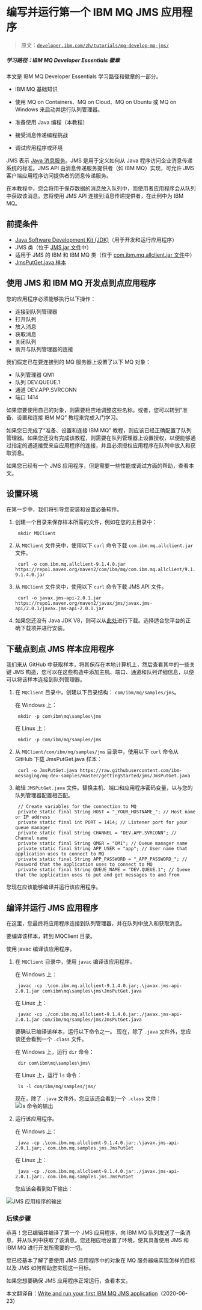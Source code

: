 # 编写并运行第一个 IBM MQ JMS 应用程序

> 原文：[`developer.ibm.com/zh/tutorials/mq-develop-mq-jms/`](https://developer.ibm.com/zh/tutorials/mq-develop-mq-jms/)

##### 学习路径：IBM MQ Developer Essentials 徽章

本文是 IBM MQ Developer Essentials 学习路径和徽章的一部分。

*   IBM MQ 基础知识
*   使用 MQ on Containers、MQ on Cloud、MQ on Ubuntu 或 MQ on Windows 来启动并运行队列管理器。
*   准备使用 Java 编程（本教程）

*   接受消息传递编程挑战
*   调试应用程序或环境

JMS 表示 [Java 消息服务](https://download.oracle.com/otndocs/jcp/jms-2_0-fr-eval-spec/index.html)。JMS 是用于定义如何从 Java 程序访问企业消息传递系统的标准。JMS API 由消息传递服务提供者（如 IBM MQ）实现，可允许 JMS 客户端应用程序访问提供者的消息传递服务。

在本教程中，您会将用于保存数据的消息放入队列中，而使用者应用程序会从队列中获取该消息。您将使用 JMS API 连接到消息传递提供者，在此例中为 IBM MQ。

## 前提条件

*   [Java Software Development Kit (JDK)](https://developer.ibm.com/javasdk/downloads/sdk8/)（用于开发和运行应用程序）
*   JMS 类（位于 [JMS.jar 文件](https://repo1.maven.org/maven2/javax/jms/javax.jms-api/2.0.1/javax.jms-api-2.0.1.jar)中）
*   适用于 JMS 的 IBM 和 IBM MQ 类（位于 [com.ibm.mq.allclient.jar 文件](https://ibm.biz/mq-jms-allclient-jar)中）
*   [JmsPutGet.java 样本](https://ibm.biz/learn-mq-jms-sample)

## 使用 JMS 和 IBM MQ 开发点到点应用程序

您的应用程序必须能够执行以下操作：

*   连接到队列管理器
*   打开队列
*   放入消息
*   获取消息
*   关闭队列
*   断开与队列管理器的连接

我们假定已在要连接到的 MQ 服务器上设置了以下 MQ 对象：

*   队列管理器 QM1
*   队列 DEV.QUEUE.1
*   通道 DEV.APP.SVRCONN
*   端口 1414

如果您要使用自己的对象，则需要相应地调整这些名称。或者，您可以转到“准备、设置和连接 IBM MQ” 教程来完成入门学习。

如果您已完成了“准备、设置和连接 IBM MQ” 教程，则应该已经正确配置了队列管理器。如果您还没有完成该教程，则需要在队列管理器上设置授权，以便能够通过指定的通道接受来自应用程序的连接，并且必须授权应用程序在队列中放入和获取消息。

如果您已经有一个 JMS 应用程序，但是需要一些性能或调试方面的帮助，查看本文。

## 设置环境

在第一步中，我们将引导您安装和设置必备软件。

1.  创建一个目录来保存样本所需的文件，例如在您的主目录中：

    ```
     mkdir MQClient 
    ```

2.  从 `MQClient` 文件夹中，使用以下 `curl` 命令下载 `com.ibm.mq.allclient.jar` 文件。

    ```
     curl -o com.ibm.mq.allclient-9.1.4.0.jar https://repo1.maven.org/maven2/com/ibm/mq/com.ibm.mq.allclient/9.1.4.0/com.ibm.mq.allclient-9.1.4.0.jar 
    ```

3.  从 `MQClient` 文件夹中，使用以下 `curl` 命令下载 JMS API 文件。

    ```
     curl -o javax.jms-api-2.0.1.jar https://repo1.maven.org/maven2/javax/jms/javax.jms-api/2.0.1/javax.jms-api-2.0.1.jar 
    ```

4.  如果您还没有 Java JDK V8，则可以从[此处](https://developer.ibm.com/javasdk/downloads/sdk8/)进行下载。选择适合您平台的正确下载项并进行安装。

## 下载点到点 JMS 样本应用程序

我们来从 GitHub 中获取样本，将其保存在本地计算机上，然后查看其中的一些关键 JMS 构造，您可以在这些构造中添加主机、端口、通道和队列详细信息，以便可以将该样本连接到队列管理器。

1.  在 `MQClient` 目录中，创建以下目录结构： `com/ibm/mq/samples/jms`。

    在 Windows 上：

    ```
     mkdir -p com\ibm\mq\samples\jms 
    ```

    在 Linux 上：

    ```
     mkdir -p com/ibm/mq/samples/jms 
    ```

2.  从 `MQClient/com/ibm/mq/samples/jms` 目录中，使用以下 `curl` 命令从 GitHub 下载 JmsPutGet.java 样本：

    ```
     curl -o JmsPutGet.java https://raw.githubusercontent.com/ibm-messaging/mq-dev-samples/master/gettingStarted/jms/JmsPutGet.java 
    ```

3.  编辑 `JMSPutGet.java` 文件。替换主机、端口和应用程序密码变量，以与您的队列管理器配置相匹配。

    ```
     // Create variables for the connection to MQ
     private static final String HOST = "_YOUR_HOSTNAME_"; // Host name or IP address
     private static final int PORT = 1414; // Listener port for your queue manager
     private static final String CHANNEL = "DEV.APP.SVRCONN"; // Channel name
     private static final String QMGR = "QM1"; // Queue manager name
     private static final String APP_USER = "app"; // User name that application uses to connect to MQ
     private static final String APP_PASSWORD = "_APP_PASSWORD_"; // Password that the application uses to connect to MQ
     private static final String QUEUE_NAME = "DEV.QUEUE.1"; // Queue that the application uses to put and get messages to and from 
    ```

您现在应该能够编译并运行该应用程序。

## 编译并运行 JMS 应用程序

在这里，您最终将应用程序连接到队列管理器，并在队列中放入和获取消息。

要编译该样本，转到 MQClient 目录。

使用 javac 编译该应用程序。

1.  在 `MQClient` 目录中，使用 `javac` 编译该应用程序。

    在 Windows 上：

    ```
     javac -cp .\com.ibm.mq.allclient-9.1.4.0.jar;.\javax.jms-api-2.0.1.jar com\ibm\mq\samples\jms\JmsPutGet.java 
    ```

    在 Linux 上：

    ```
     javac -cp ./com.ibm.mq.allclient-9.1.4.0.jar:./javax.jms-api-2.0.1.jar com/ibm/mq/samples/jms/JmsPutGet.java 
    ```

    要确认已编译该样本，运行以下命令之一。 现在，除了 `.java` 文件外，您应该还会看到一个 `.class` 文件。

    在 Windows 上，运行 `dir` 命令：

    ```
     dir com\ibm\mq\samples\jms\ 
    ```

    在 Linux 上，运行 `ls` 命令：

    ```
     ls -l com/ibm/mq/samples/jms/ 
    ```

    现在，除了 `.java` 文件外，您应该还会看到一个 `.class` 文件： ![ls 命令的输出](img/19492558f832cbdd106f828676d9efe2.png)

2.  运行该应用程序。

    在 Windows 上：

    ```
     java -cp .\com.ibm.mq.allclient-9.1.4.0.jar;.\javax.jms-api-2.0.1.jar;. com.ibm.mq.samples.jms.JmsPutGet 
    ```

    在 Linux 上：

    ```
     java -cp ./com.ibm.mq.allclient-9.1.4.0.jar:./javax.jms-api-2.0.1.jar:. com.ibm.mq.samples.jms.JmsPutGet 
    ```

    您应该会看到如下输出：

![JMS 应用程序的输出](img/25c645c57e6757c57a3be150730bb199.png)

### 后续步骤

恭喜！您已编辑并编译了第一个 JMS 应用程序，向 IBM MQ 队列发送了一条消息，并从队列中获取了该消息。您还相应地设置了环境，使其具备使用 JMS 和 IBM MQ 进行开发所需要的一切。

您已经基本了解了要使用 JMS 应用程序中的对象在 MQ 服务器端实现怎样的目标以及 JMS 如何帮助您实现这一目标。

如果您想要确保 JMS 应用程序正常运行，查看本文。

本文翻译自：[Write and run your first IBM MQ JMS application](https://developer.ibm.com/tutorials/mq-develop-mq-jms/)（2020-06-23）